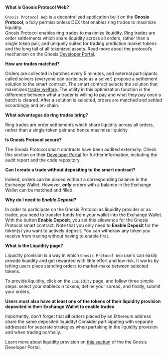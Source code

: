 **What is Gnosis Protocol Web?**

`Gnosis Protocol Web` is a decentralized application built on the **Gnosis Protocol**, a fully permissionless DEX that enables ring trades to maximize liquidity.  
Gnosis Protocol enables ring trades to maximize liquidity. Ring trades are order settlements which share liquidity across all orders, rather than a single token pair, and uniquely suited for trading prediction market tokens and the long tail of all tokenized assets.
Read more about the protocol’s mechanism on the Gnosis [Developer Portal](https://docs.gnosis.io/protocol/docs/introduction1/).

**How are trades matched?**

Orders are collected in batches every 5 minutes, and external participants called solvers (everyone can participate as a solver) propose a settlement solution to the smart contract. The smart contract selects the solution that maximizes [trader welfare](https://docs.gnosis.io/protocol/docs/devguide01/). The utility in this optimization function is the difference between what a trader is willing to pay and what they pay once a batch is cleared. After a solution is selected, orders are matched and settled accordingly and on-chain.

**What advantages do ring trades bring?**

Ring trades are order settlements which share liquidity across all orders, rather than a single token pair and hence maximize liquidity.

**Is Gnosis Protocol secure?**

The Gnosis Protocol smart contracts have been audited externally. Check this section on their [Developer Portal](https://docs.gnosis.io/protocol/docs/devguide04/) for further information, including the audit report and the code repository.

**Can I create a trade without depositing to the smart contract?**

Indeed, orders can be placed without a corresponding balance in the Exchange Wallet. However, **_only_** orders with a balance in the Exchange Wallet can be matched and filled.

**Why do I need to _Enable Deposit_?**

In order to participate on the Gnosis Protocol as liquidity provider or as trader, you need to transfer funds from your wallet into the Exchange Wallet. With the button **Enable Deposit**, you set this allowance for the Gnosis Protocol smart contract.
Note that you only need to **Enable Deposit** for the token(s) you want to actively deposit. You can withdraw any token you receive from trading without having to enable first.

**What is the Liquidity page?**

Liquidity provision is a way in which `Gnosis Protocol Web` users can easily provide liquidity and get rewarded with little effort and low risk. It works by letting users place standing orders to market-make between selected tokens.

To provide liquidity, click on the `Liquidity` page, and follow three simple steps: select your stablecoin tokens, define your spread, and finally, submit your orders.

**Users must also have at least one of the tokens of their liquidity provision deposited in their Exchange Wallet to enable trades.**

Importantly, don’t forget that **all** orders placed by an Ethereum address share the same deposited liquidity! Consider participating with separate addresses for separate strategies when partaking in the liquidity provision and when trading normally.

Learn more about liquidity provision on [this section](https://docs.gnosis.io/protocol/docs/liquidity1/) of the the Gnosis Developer Portal.
